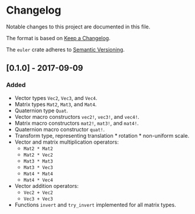 # Changelog

Notable changes to this project are documented in this file.

The format is based on [Keep a Changelog](http://keepachangelog.com/en/1.0.0/).

The `euler` crate adheres to [Semantic Versioning](http://semver.org/spec/v2.0.0.html).

## [0.1.0] - 2017-09-09

### Added

- Vector types `Vec2`, `Vec3`, and `Vec4`.
- Matrix types `Mat2`, `Mat3`, and `Mat4`.
- Quaternion type `Quat`.
- Vector macro constructors `vec2!`, `vec3!`, and `vec4!`.
- Matrix macro constructors `mat2!`, `mat3!`, and `mat4!`.
- Quaternion macro constructor `quat!`.
- Transform type, representing translation * rotation * non-uniform scale.
- Vector and matrix multiplication operators:
  - `Mat2 * Mat2`
  - `Mat2 * Vec2`
  - `Mat3 * Mat3`
  - `Mat3 * Vec3`
  - `Mat4 * Mat4`
  - `Mat4 * Vec4`
- Vector addition operators:
  - `Vec2 + Vec2`
  - `Vec3 + Vec3`
- Functions `invert` and `try_invert` implemented for all matrix types.
